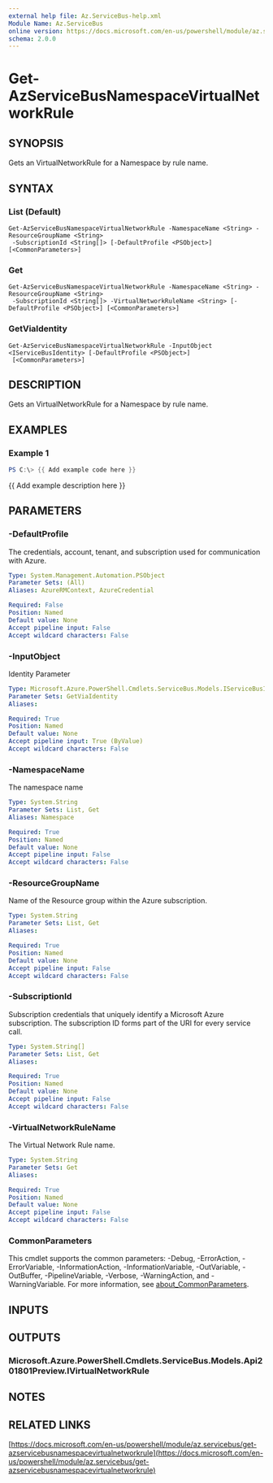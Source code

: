 ```yaml
---
external help file: Az.ServiceBus-help.xml
Module Name: Az.ServiceBus
online version: https://docs.microsoft.com/en-us/powershell/module/az.servicebus/get-azservicebusnamespacevirtualnetworkrule
schema: 2.0.0
---
```


# Get-AzServiceBusNamespaceVirtualNetworkRule

## SYNOPSIS
Gets an VirtualNetworkRule for a Namespace by rule name.

## SYNTAX

### List (Default)
```
Get-AzServiceBusNamespaceVirtualNetworkRule -NamespaceName <String> -ResourceGroupName <String>
 -SubscriptionId <String[]> [-DefaultProfile <PSObject>] [<CommonParameters>]
```

### Get
```
Get-AzServiceBusNamespaceVirtualNetworkRule -NamespaceName <String> -ResourceGroupName <String>
 -SubscriptionId <String[]> -VirtualNetworkRuleName <String> [-DefaultProfile <PSObject>] [<CommonParameters>]
```

### GetViaIdentity
```
Get-AzServiceBusNamespaceVirtualNetworkRule -InputObject <IServiceBusIdentity> [-DefaultProfile <PSObject>]
 [<CommonParameters>]
```

## DESCRIPTION
Gets an VirtualNetworkRule for a Namespace by rule name.

## EXAMPLES

### Example 1
```powershell
PS C:\> {{ Add example code here }}
```

{{ Add example description here }}

## PARAMETERS

### -DefaultProfile
The credentials, account, tenant, and subscription used for communication with Azure.

```yaml
Type: System.Management.Automation.PSObject
Parameter Sets: (All)
Aliases: AzureRMContext, AzureCredential

Required: False
Position: Named
Default value: None
Accept pipeline input: False
Accept wildcard characters: False
```

### -InputObject
Identity Parameter

```yaml
Type: Microsoft.Azure.PowerShell.Cmdlets.ServiceBus.Models.IServiceBusIdentity
Parameter Sets: GetViaIdentity
Aliases:

Required: True
Position: Named
Default value: None
Accept pipeline input: True (ByValue)
Accept wildcard characters: False
```

### -NamespaceName
The namespace name

```yaml
Type: System.String
Parameter Sets: List, Get
Aliases: Namespace

Required: True
Position: Named
Default value: None
Accept pipeline input: False
Accept wildcard characters: False
```

### -ResourceGroupName
Name of the Resource group within the Azure subscription.

```yaml
Type: System.String
Parameter Sets: List, Get
Aliases:

Required: True
Position: Named
Default value: None
Accept pipeline input: False
Accept wildcard characters: False
```

### -SubscriptionId
Subscription credentials that uniquely identify a Microsoft Azure subscription.
The subscription ID forms part of the URI for every service call.

```yaml
Type: System.String[]
Parameter Sets: List, Get
Aliases:

Required: True
Position: Named
Default value: None
Accept pipeline input: False
Accept wildcard characters: False
```

### -VirtualNetworkRuleName
The Virtual Network Rule name.

```yaml
Type: System.String
Parameter Sets: Get
Aliases:

Required: True
Position: Named
Default value: None
Accept pipeline input: False
Accept wildcard characters: False
```

### CommonParameters
This cmdlet supports the common parameters: -Debug, -ErrorAction, -ErrorVariable, -InformationAction, -InformationVariable, -OutVariable, -OutBuffer, -PipelineVariable, -Verbose, -WarningAction, and -WarningVariable. For more information, see [about_CommonParameters](http://go.microsoft.com/fwlink/?LinkID=113216).

## INPUTS

## OUTPUTS

### Microsoft.Azure.PowerShell.Cmdlets.ServiceBus.Models.Api201801Preview.IVirtualNetworkRule
## NOTES

## RELATED LINKS

[https://docs.microsoft.com/en-us/powershell/module/az.servicebus/get-azservicebusnamespacevirtualnetworkrule](https://docs.microsoft.com/en-us/powershell/module/az.servicebus/get-azservicebusnamespacevirtualnetworkrule)

